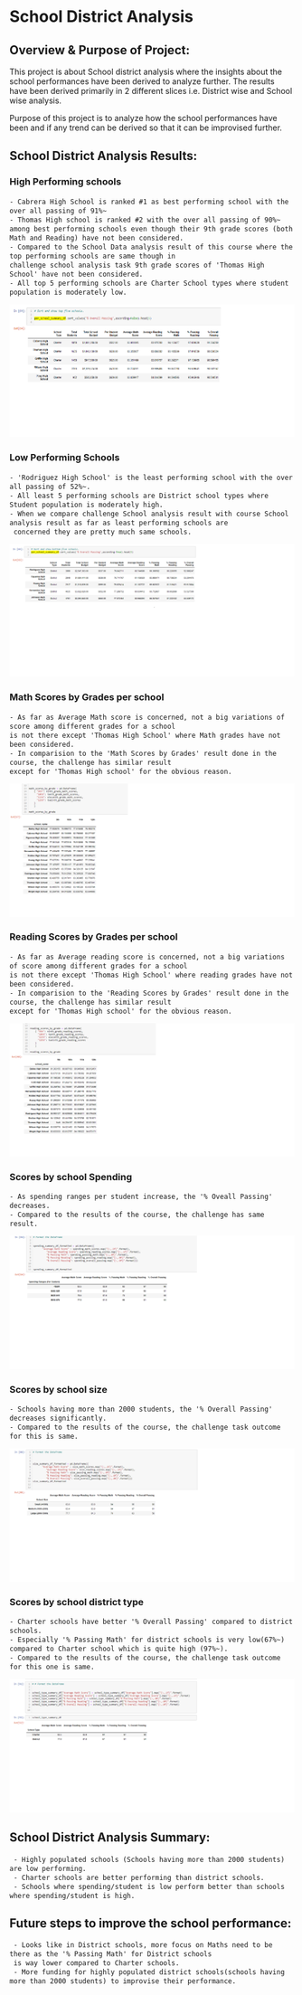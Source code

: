 # School District Analysis
## Overview & Purpose of Project:

This project is about School district analysis where the insights about the school performances have been derived to analyze further. The results
have been derived primarily in 2 different slices i.e. District wise and School wise analysis.

Purpose of this project is to analyze how the school performances have been and if any trend can be derived so that it can be improvised further.


## School District Analysis Results:
###  High Performing schools

    - Cabrera High School is ranked #1 as best performing school with the over all passing of 91%~
    - Thomas High school is ranked #2 with the over all passing of 90%~ among best performing schools even though their 9th grade scores (both Math and Reading) have not been considered.
    - Compared to the School Data analysis result of this course where the top performing schools are same though in 
    challenge school analysis task 9th grade scores of 'Thomas High School' have not been considered.
    - All top 5 performing schools are Charter School types where student population is moderately low.
    

![High Performing Schools from challenge](/Resources/High-performing-schools.png)

### Low Performing Schools

    - 'Rodriguez High School' is the least performing school with the over all passing of 52%~.
    - All least 5 performing schools are District school types where Student population is moderately high.
    - When we compare challenge School analysis result with course School analysis result as far as least performing schools are
     concerned they are pretty much same schools. 
     

![Low Performing Schools from challenge](/Resources/Low-performing-schools.png)

### Math Scores by Grades per school

    - As far as Average Math score is concerned, not a big variations of score among different grades for a school
    is not there except 'Thomas High School' where Math grades have not been considered.
    - In comparision to the 'Math Scores by Grades' result done in the course, the challenge has similar result
    except for 'Thomas High school' for the obvious reason. 

![Math Scores By Grade from challenge](/Resources/Math-scores-by-grade.png)


### Reading Scores by Grades per school

    - As far as Average reading score is concerned, not a big variations of score among different grades for a school
    is not there except 'Thomas High School' where reading grades have not been considered.
    - In comparision to the 'Reading Scores by Grades' result done in the course, the challenge has similar result
    except for 'Thomas High school' for the obvious reason. 

![Reading Scores By Grade from challenge](/Resources/Reading-scores-by-grade.png)


### Scores by school Spending
    
    - As spending ranges per student increase, the '% Oveall Passing' decreases. 
    - Compared to the results of the course, the challenge has same result. 

![Overall Scores By School Spending from challenge](/Resources/Scores-by-spending.png)


### Scores by school size

    - Schools having more than 2000 students, the '% Overall Passing' decreases significantly.
    - Compared to the results of the course, the challenge task outcome for this is same.
    
![Overall Scores By School Size from challenge](/Resources/Scores-by-schoolsize.png)

### Scores by school district type

    - Charter schools have better '% Overall Passing' compared to district schools.
    - Especially '% Passing Math' for district schools is very low(67%~) compared to Charter school which is quite high (97%~).
    - Compared to the results of the course, the challenge task outcome for this one is same.  

![Overall Scores By School District from challenge](/Resources/Scores-by-district.png)

## School District Analysis Summary:
     
     - Highly populated schools (Schools having more than 2000 students) are low performing.
     - Charter schools are better performing than district schools.
     - Schools where spending/student is low perform better than schools where spending/student is high.

## Future steps to improve the school performance:

     - Looks like in District schools, more focus on Maths need to be there as the '% Passing Math' for District schools
     is way lower compared to Charter schools.
     - More funding for highly populated district schools(schools having more than 2000 students) to improvise their performance.   


